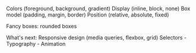Colors (foreground, background, gradient)
Display (inline, block, none)
Box model (padding, margin, border)
Position (relative, absolute, fixed)

Fancy boxes: rounded boxes

What's next:
Responsive design (media queries, flexbox, grid)
Selectors - Typography - Animation
